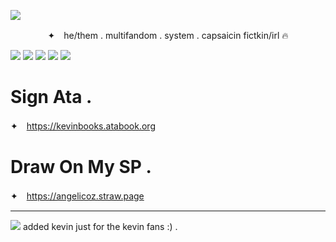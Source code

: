 ![](https://litter.catbox.moe/pkjvo7.png)
<p align="center"

✦　he/them . multifandom . system . capsaicin fictkin/irl 🔥

![](https://64.media.tumblr.com/48022709f540f1c0db423c456ce8dca9/0e767f0ebee3a2e3-10/s250x400/691c38335500a4dc317bdafa4d2b5f68aaea6bba.gifv) ![](https://64.media.tumblr.com/0d7a92258b2f0ee79649d295be559654/0e767f0ebee3a2e3-92/s250x400/dba8cccdcd2ee5b8c12035ca68c7b067077a0758.gifv) ![](https://64.media.tumblr.com/9dbe5270b4772aff8617f0f5116dc098/0e767f0ebee3a2e3-dc/s250x400/40aff0b668e195afc8e6b96555e518dc25d98ccf.gifv) ![](https://64.media.tumblr.com/d8911210be1f7bdc84fc6dae332c4cc4/0e767f0ebee3a2e3-b2/s250x400/e41c9a6be6f8375653b62c9d48eb50d8ff0fae17.gifv) ![](https://64.media.tumblr.com/e4308e180f19299862c6899c5eb44d06/0e767f0ebee3a2e3-0d/s250x400/65cffbf940412dfaa9750ab39b337ddcd9ff421d.gifv)
<p align="center"

***

# Sign Ata .
✦　https://kevinbooks.atabook.org

# Draw On My SP .
✦　https://angelicoz.straw.page

***

![](https://litter.catbox.moe/qq8pb8.png)
added kevin just for the kevin fans :) .